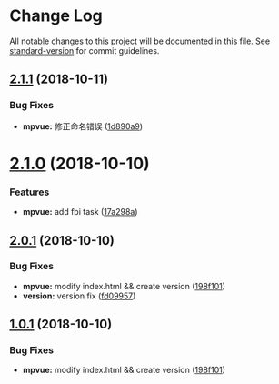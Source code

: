 # Change Log

All notable changes to this project will be documented in this file. See [standard-version](https://github.com/conventional-changelog/standard-version) for commit guidelines.

<a name="2.1.1"></a>
## [2.1.1](https://github.com/fbi-templates/fbi-project-weapp/compare/v2.1.0...v2.1.1) (2018-10-11)


### Bug Fixes

* **mpvue:** 修正命名错误 ([1d890a9](https://github.com/fbi-templates/fbi-project-weapp/commit/1d890a9))



<a name="2.1.0"></a>
# [2.1.0](https://github.com/fbi-templates/fbi-project-weapp/compare/v2.0.1...v2.1.0) (2018-10-10)


### Features

* **mpvue:** add fbi task ([17a298a](https://github.com/fbi-templates/fbi-project-weapp/commit/17a298a))



<a name="2.0.1"></a>
## [2.0.1](https://github.com/fbi-templates/fbi-project-weapp/compare/v1.1.1...v2.0.1) (2018-10-10)


### Bug Fixes

* **mpvue:** modify index.html && create version ([198f101](https://github.com/fbi-templates/fbi-project-weapp/commit/198f101))
* **version:** version fix ([fd09957](https://github.com/fbi-templates/fbi-project-weapp/commit/fd09957))



<a name="1.0.1"></a>
## [1.0.1](https://github.com/fbi-templates/fbi-project-weapp/compare/v1.1.1...v1.0.1) (2018-10-10)


### Bug Fixes

* **mpvue:** modify index.html && create version ([198f101](https://github.com/fbi-templates/fbi-project-weapp/commit/198f101))

